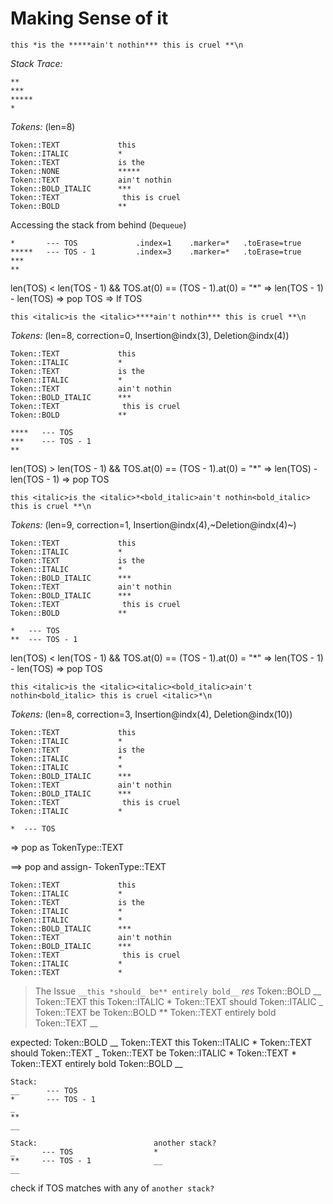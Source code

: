 # Making Sense of it
```
this *is the *****ain't nothin*** this is cruel **\n
```

*Stack Trace:*
```
**
***
*****
*
```
*Tokens:* (len=8)
```
Token::TEXT             this
Token::ITALIC           *
Token::TEXT             is the
Token::NONE             *****
Token::TEXT             ain't nothin
Token::BOLD_ITALIC      ***
Token::TEXT              this is cruel
Token::BOLD             **
```

Accessing the stack from behind (`Dequeue`)
```
*       --- TOS             .index=1    .marker=*   .toErase=true
*****   --- TOS - 1         .index=3    .marker=*   .toErase=true
***
**
```
len(TOS) < len(TOS - 1)
        &&
TOS.at(0) == (TOS - 1).at(0) = "*"
    => len(TOS - 1) - len(TOS)
    => pop TOS
        => If TOS 
```
this <italic>is the <italic>****ain't nothin*** this is cruel **\n
```
*Tokens:* (len=8, correction=0, Insertion@indx(3), Deletion@indx(4))
```
Token::TEXT             this
Token::ITALIC           *
Token::TEXT             is the
Token::ITALIC           *
Token::TEXT             ain't nothin
Token::BOLD_ITALIC      ***
Token::TEXT              this is cruel
Token::BOLD             **
```
```
****   --- TOS
***    --- TOS - 1
**
```
len(TOS) > len(TOS - 1)
        &&
TOS.at(0) == (TOS - 1).at(0) = "*"
    => len(TOS) - len(TOS - 1)
    => pop TOS
```
this <italic>is the <italic>*<bold_italic>ain't nothin<bold_italic> this is cruel **\n
```
*Tokens:* (len=9, correction=1, Insertion@indx(4),~Deletion@indx(4)~)
```
Token::TEXT             this
Token::ITALIC           *
Token::TEXT             is the
Token::ITALIC           *
Token::BOLD_ITALIC      ***
Token::TEXT             ain't nothin
Token::BOLD_ITALIC      ***
Token::TEXT              this is cruel
Token::BOLD             **
```
```
*   --- TOS
**  --- TOS - 1
```
len(TOS) < len(TOS - 1)
        &&
TOS.at(0) == (TOS - 1).at(0) = "*"
    => len(TOS - 1) - len(TOS)
    => pop TOS
```
this <italic>is the <italic><italic><bold_italic>ain't nothin<bold_italic> this is cruel <italic>*\n
```
*Tokens:* (len=8, correction=3, Insertion@indx(4), Deletion@indx(10))
```
Token::TEXT             this
Token::ITALIC           *
Token::TEXT             is the
Token::ITALIC           *
Token::ITALIC           *
Token::BOLD_ITALIC      ***
Token::TEXT             ain't nothin
Token::BOLD_ITALIC      ***
Token::TEXT              this is cruel
Token::ITALIC           *
```
```
*  --- TOS
```
=> pop as TokenType::TEXT

==> pop and assign- TokenType::TEXT
```
Token::TEXT             this
Token::ITALIC           *
Token::TEXT             is the
Token::ITALIC           *
Token::ITALIC           *
Token::BOLD_ITALIC      ***
Token::TEXT             ain't nothin
Token::BOLD_ITALIC      ***
Token::TEXT              this is cruel
Token::ITALIC           *
Token::TEXT             *
```

> The Issue
`__this *should_ be** entirely bold__`
*res*
Token::BOLD             __
Token::TEXT             this
Token::ITALIC           *
Token::TEXT             should
Token::ITALIC           _
Token::TEXT              be
Token::BOLD             **
Token::TEXT              entirely bold
Token::TEXT             __

expected:
Token::BOLD             __
Token::TEXT             this
Token::ITALIC           *
Token::TEXT             should
Token::TEXT             _
Token::TEXT              be
Token::ITALIC           *
Token::TEXT             *
Token::TEXT              entirely bold
Token::BOLD             __

```
Stack:
__      --- TOS
*       --- TOS - 1
_
**
__
```

```
Stack:                          another stack?
_      --- TOS                  *
**     --- TOS - 1              __
__
```
check if TOS matches with any of `another stack?`

